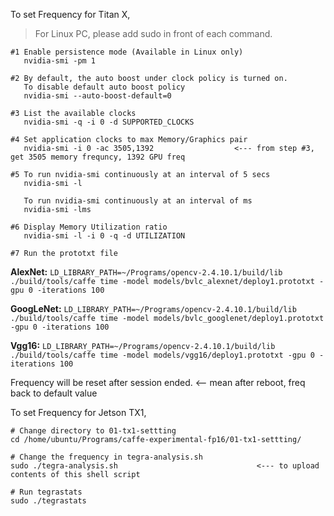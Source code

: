 To set Frequency for Titan X,

> For Linux PC, please add sudo in front of each command. 

```
#1 Enable persistence mode (Available in Linux only)
   nvidia-smi -pm 1

#2 By default, the auto boost under clock policy is turned on.
   To disable default auto boost policy
   nvidia-smi --auto-boost-default=0

#3 List the available clocks
   nvidia-smi -q -i 0 -d SUPPORTED_CLOCKS

#4 Set application clocks to max Memory/Graphics pair
   nvidia-smi -i 0 -ac 3505,1392                  <--- from step #3, get 3505 memory frequncy, 1392 GPU freq

#5 To run nvidia-smi continuously at an interval of 5 secs
   nvidia-smi -l 
   
   To run nvidia-smi continuously at an interval of ms
   nvidia-smi -lms
   
#6 Display Memory Utilization ratio
   nvidia-smi -l -i 0 -q -d UTILIZATION

#7 Run the prototxt file
```
  <b>AlexNet:</b> ```LD_LIBRARY_PATH=~/Programs/opencv-2.4.10.1/build/lib ./build/tools/caffe time -model models/bvlc_alexnet/deploy1.prototxt -gpu 0 -iterations 100```
  
  <b>GoogLeNet:</b> ```LD_LIBRARY_PATH=~/Programs/opencv-2.4.10.1/build/lib ./build/tools/caffe time -model models/bvlc_googlenet/deploy1.prototxt -gpu 0 -iterations 100```
  
  <b>Vgg16:</b> ```LD_LIBRARY_PATH=~/Programs/opencv-2.4.10.1/build/lib ./build/tools/caffe time -model models/vgg16/deploy1.prototxt -gpu 0 -iterations 100 ```

Frequency will be reset after session ended. <-- mean after reboot, freq back to default value

To set Frequency for Jetson TX1,

```
# Change directory to 01-tx1-settting
cd /home/ubuntu/Programs/caffe-experimental-fp16/01-tx1-settting/

# Change the frequency in tegra-analysis.sh
sudo ./tegra-analysis.sh                               <--- to upload contents of this shell script

# Run tegrastats
sudo ./tegrastats
```
